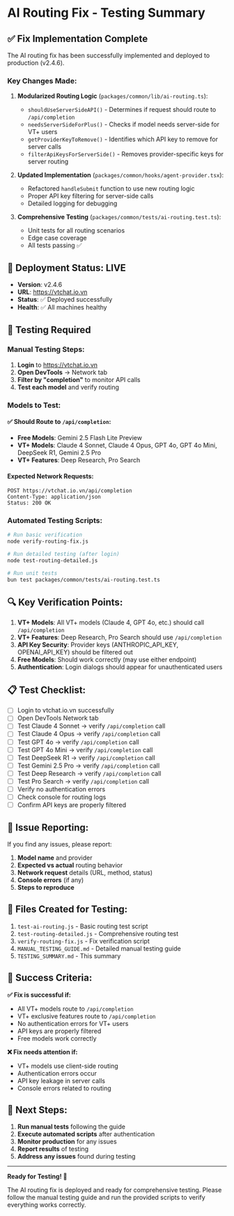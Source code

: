 # AI Routing Fix - Testing Summary

## ✅ Fix Implementation Complete

The AI routing fix has been successfully implemented and deployed to production (v2.4.6).

### Key Changes Made:

1. **Modularized Routing Logic** (`packages/common/lib/ai-routing.ts`):
    - `shouldUseServerSideAPI()` - Determines if request should route to `/api/completion`
    - `needsServerSideForPlus()` - Checks if model needs server-side for VT+ users
    - `getProviderKeyToRemove()` - Identifies which API key to remove for server calls
    - `filterApiKeysForServerSide()` - Removes provider-specific keys for server routing

2. **Updated Implementation** (`packages/common/hooks/agent-provider.tsx`):
    - Refactored `handleSubmit` function to use new routing logic
    - Proper API key filtering for server-side calls
    - Detailed logging for debugging

3. **Comprehensive Testing** (`packages/common/tests/ai-routing.test.ts`):
    - Unit tests for all routing scenarios
    - Edge case coverage
    - All tests passing ✅

## 🚀 Deployment Status: LIVE

- **Version**: v2.4.6
- **URL**: https://vtchat.io.vn
- **Status**: ✅ Deployed successfully
- **Health**: ✅ All machines healthy

## 🧪 Testing Required

### Manual Testing Steps:

1. **Login** to https://vtchat.io.vn
2. **Open DevTools** → Network tab
3. **Filter by "completion"** to monitor API calls
4. **Test each model** and verify routing

### Models to Test:

#### ✅ Should Route to `/api/completion`:

- **Free Models**: Gemini 2.5 Flash Lite Preview
- **VT+ Models**: Claude 4 Sonnet, Claude 4 Opus, GPT 4o, GPT 4o Mini, DeepSeek R1, Gemini 2.5 Pro
- **VT+ Features**: Deep Research, Pro Search

#### Expected Network Requests:

```
POST https://vtchat.io.vn/api/completion
Content-Type: application/json
Status: 200 OK
```

### Automated Testing Scripts:

```bash
# Run basic verification
node verify-routing-fix.js

# Run detailed testing (after login)
node test-routing-detailed.js

# Run unit tests
bun test packages/common/tests/ai-routing.test.ts
```

## 🔍 Key Verification Points:

1. **VT+ Models**: All VT+ models (Claude 4, GPT 4o, etc.) should call `/api/completion`
2. **VT+ Features**: Deep Research, Pro Search should use `/api/completion`
3. **API Key Security**: Provider keys (ANTHROPIC_API_KEY, OPENAI_API_KEY) should be filtered out
4. **Free Models**: Should work correctly (may use either endpoint)
5. **Authentication**: Login dialogs should appear for unauthenticated users

## 📋 Test Checklist:

- [ ] Login to vtchat.io.vn successfully
- [ ] Open DevTools Network tab
- [ ] Test Claude 4 Sonnet → verify `/api/completion` call
- [ ] Test Claude 4 Opus → verify `/api/completion` call
- [ ] Test GPT 4o → verify `/api/completion` call
- [ ] Test GPT 4o Mini → verify `/api/completion` call
- [ ] Test DeepSeek R1 → verify `/api/completion` call
- [ ] Test Gemini 2.5 Pro → verify `/api/completion` call
- [ ] Test Deep Research → verify `/api/completion` call
- [ ] Test Pro Search → verify `/api/completion` call
- [ ] Verify no authentication errors
- [ ] Check console for routing logs
- [ ] Confirm API keys are properly filtered

## 🐛 Issue Reporting:

If you find any issues, please report:

1. **Model name** and provider
2. **Expected vs actual** routing behavior
3. **Network request** details (URL, method, status)
4. **Console errors** (if any)
5. **Steps to reproduce**

## 📁 Files Created for Testing:

1. `test-ai-routing.js` - Basic routing test script
2. `test-routing-detailed.js` - Comprehensive routing test
3. `verify-routing-fix.js` - Fix verification script
4. `MANUAL_TESTING_GUIDE.md` - Detailed manual testing guide
5. `TESTING_SUMMARY.md` - This summary

## 🎯 Success Criteria:

**✅ Fix is successful if:**

- All VT+ models route to `/api/completion`
- VT+ exclusive features route to `/api/completion`
- No authentication errors for VT+ users
- API keys are properly filtered
- Free models work correctly

**❌ Fix needs attention if:**

- VT+ models use client-side routing
- Authentication errors occur
- API key leakage in server calls
- Console errors related to routing

## 🔄 Next Steps:

1. **Run manual tests** following the guide
2. **Execute automated scripts** after authentication
3. **Monitor production** for any issues
4. **Report results** of testing
5. **Address any issues** found during testing

---

**Ready for Testing! 🚀**

The AI routing fix is deployed and ready for comprehensive testing. Please follow the manual testing guide and run the provided scripts to verify everything works correctly.
